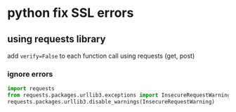 # python fix SSL errors

## using requests library
add `verify=False` to each function call using requests (get, post)

### ignore errors
```python
import requests
from requests.packages.urllib3.exceptions import InsecureRequestWarning
requests.packages.urllib3.disable_warnings(InsecureRequestWarning)
```
